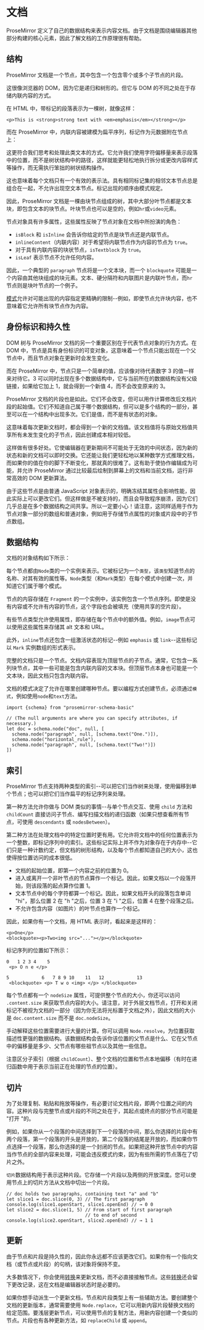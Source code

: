 # 文档

ProseMirror 定义了自己的数据结构来表示内容文档。由于文档是围绕编辑器其他部分构建的核心元素，因此了解文档的工作原理很有帮助。

## 结构

ProseMirror 文档是一个节点，其中包含一个包含零个或多个子节点的片段。

这很像浏览器的 DOM，因为它是递归和树形的。但它与 DOM 的不同之处在于存储内联内容的方式。

在 HTML 中，带标记的段落表示为一棵树，就像这样：

```
<p>This is <strong>strong text with <em>emphasis</em></strong></p>
```

而在 ProseMirror 中，内联内容被建模为扁平序列，标记作为元数据附在节点上：

这更符合我们思考和处理此类文本的方式。它允许我们使用字符偏移量来表示段落中的位置，而不是树状结构中的路径，这样就能更轻松地执行拆分或更改内容样式等操作，而无需执行笨拙的树状结构操作。

这也意味着每个文档只有一个有效的表示法。具有相同标记集的相邻文本节点总是组合在一起，不允许出现空文本节点。标记出现的顺序由模式规定。

因此，ProseMirror 文档是一棵由块节点组成的树，其中大部分叶节点都是文本块，即包含文本的块节点。叶块节点也可以是空的，例如`hr`或`video`元素。

节点对象具有许多属性，这些属性反映了节点对象在文档中所扮演的角色：

- `isBlock` 和 `isInline` 会告诉你给定的节点是块节点还是内联节点。
- `inlineContent`（内联内容）对于希望将内联节点作为内容的节点为 `true`。
- 对于具有内联内容的块状节点，`isTextblock` 为 `true`。
- `isLeaf` 表示节点不允许任何内容。

因此，一个典型的 `paragraph` 节点将是一个文本块，而一个 `blockquote` 可能是一个内容由其他块组成的块元素。文本、硬分隔符和内联图片是内联叶节点，而`hr`节点则是块叶节点的一个例子。

[模式]()允许对可能出现的内容指定更精确的限制--例如，即使节点允许块内容，也不意味着它允许所有块节点作为内容。

## 身份标识和持久性

DOM 树与 ProseMirror 文档的另一个重要区别在于代表节点对象的行为方式。在 DOM 中，节点是具有身份标识的可变对象，这意味着一个节点只能出现在一个父节点中，而且节点对象在更新时会发生变化。

而在 ProseMirror 中，节点只是一个简单的值，应该像对待代表数字 3 的值一样来对待它。3 可以同时出现在多个数据结构中，它与当前所在的数据结构没有父级链接，如果给它加上 1，就会得到一个新值 4，而不会改变原来的 3。

ProseMirror 文档的片段也是如此。它们不会改变，但可以用作计算修改后文档片段的起始值。它们不知道自己属于哪个数据结构，但可以是多个结构的一部分，甚至可以在一个结构中出现多次。它们是值，而不是有状态的对象。

这意味着每次更新文档时，都会得到一个新的文档值。该文档值将与原始文档值共享所有未发生变化的子节点，因此创建成本相对较低。

这样做有很多好处。它使编辑器在更新期间不可能处于无效的中间状态，因为新的状态和新的文档可以即时交换。它还能让我们更轻松地以某种数学方式推理文档，而如果你的值在你的脚下不断变化，那就真的很难了。这有助于使协作编辑成为可能，并允许 ProseMirror 通过比较最后绘制到屏幕上的文档和当前文档，运行非常高效的 DOM 更新算法。

由于这些节点是由普通 JavaScript 对象表示的，明确冻结其属性会影响性能，因此实际上可以更改它们。但这样做是不被支持的，而且会导致程序崩溃，因为它们几乎总是在多个数据结构之间共享。所以一定要小心！请注意，这同样适用于作为节点对象一部分的数组和普通对象，例如用于存储节点属性的对象或片段中的子节点数组。

## 数据结构

文档的对象结构如下所示：

每个节点都由`Node`类的一个实例来表示。它被标记为一个`类型`，该`类型`知道节点的名称、对其有效的属性等。`Node`类型（和`Mark`类型）在每个模式中创建一次，并知道它们属于哪个模式。

节点的内容存储在 `Fragment` 的一个实例中，该实例包含一个节点序列。即使是没有内容或不允许有内容的节点，这个字段也会被填充（使用共享的空片段）。

有些节点类型允许使用属性，即存储在每个节点中的额外值。例如，`image`节点可以使用这些属性来存储其 alt 文本和 URL。

此外，`inline`节点还包含一组激活状态的标记--例如 `emphasis` 或 `link`--这些标记以 `Mark` 实例数组的形式表示。

完整的文档只是一个节点。文档内容表现为顶层节点的子节点。通常，它包含一系列块节点，其中一些可能是包含内联内容的文本块。但顶层节点本身也可能是一个文本块，因此文档只包含内联内容。

文档的模式决定了允许在哪里创建哪种节点。要以编程方式创建节点，必须通过`模式`，例如使用`node`和`text`方法。

```
import {schema} from "prosemirror-schema-basic"

// (The null arguments are where you can specify attributes, if necessary.)
let doc = schema.node("doc", null, [
  schema.node("paragraph", null, [schema.text("One.")]),
  schema.node("horizontal_rule"),
  schema.node("paragraph", null, [schema.text("Two!")])
])
```

## 索引

ProseMirror 节点支持两种类型的索引--可以把它们当作树来处理，使用偏移到单个节点；也可以把它们当作扁平的标记序列来处理。

第一种方法允许你做与 DOM 类似的事情--与单个节点交互、使用 `child` 方法和 `childCount` 直接访问子节点、编写扫描文档的递归函数（如果只想查看所有节点，可使用 `descendants` 或 `nodesBetween`）。

第二种方法在处理文档中的特定位置时更有用。它允许将文档中的任何位置表示为一个整数，即标记序列中的索引。这些标记实际上并不作为对象存在于内存中--它们只是一种计数约定，但文档的树形结构，以及每个节点都知道自己的大小，这也使得按位置访问的成本很低。

- 文档的起始位置，即第一个内容之前的位置为 0。
- 进入或离开一个非叶节点的节点算作一个标记。因此，如果文档以一个段落开始，则该段落的起点算作位置 1。
- 文本节点中的每个字符都算一个标记。因此，如果文档开头的段落包含单词 "hi"，那么位置 2 在 "h "之后，位置 3 在 "i "之后，位置 4 在整个段落之后。
- 不允许包含内容（如图片）的叶节点也算作一个标记。

因此，如果你有一个文档，用 HTML 表示时，看起来是这样的：

```
<p>One</p>
<blockquote><p>Two<img src="..."></p></blockquote>
```

标记序列的位置如下所示：

```
0   1 2 3 4    5
 <p> O n e </p>

5            6   7 8 9 10    11   12            13
 <blockquote> <p> T w o <img> </p> </blockquote>
```

每个节点都有一个 `nodeSize` 属性，可提供整个节点的大小，你还可以访问 `.content.size` 来获取节点内容的大小。请注意，对于外层文档节点，打开和关闭标记不被视为文档的一部分（因为你无法将光标置于文档之外），因此文档的大小是 `doc.content.size` 而不是 `doc.nodeSize`。

手动解释这些位置需要进行大量的计算。你可以调用 `Node.resolve`，为位置获取描述性更强的数据结构。该数据结构会告诉你该位置的父节点是什么、它在父节点中的偏移量是多少、父节点有哪些祖节点以及其他一些信息。

注意区分子索引（根据 `childCount`）、整个文档的位置和节点本地偏移（有时在递归函数中用于表示当前正在处理的节点的位置）。

## 切片

为了处理复制、粘贴和拖放等操作，有必要讨论文档片段，即两个位置之间的内容。这种片段与完整节点或片段的不同之处在于，其起点或终点的部分节点可能是 "打开 "的。

例如，如果你从一个段落的中间选择到下一个段落的中间，那么你选择的片段中有两个段落，第一个段落的开头是开放的，第二个段落的结尾是开放的，而如果你节点选择一个段落，那么你选择的是一个封闭的节点。如果把这种开放节点中的内容当作节点的全部内容来处理，可能会违反模式约束，因为有些所需的节点落在了切片之外。

`切片`数据结构用于表示这种片段。它存储一个片段以及两侧的开放深度。您可以使用节点上的切片方法从文档中切出一个片段。

```
// doc holds two paragraphs, containing text "a" and "b"
let slice1 = doc.slice(0, 3) // The first paragraph
console.log(slice1.openStart, slice1.openEnd) // → 0 0
let slice2 = doc.slice(1, 5) // From start of first paragraph
                             // to end of second
console.log(slice2.openStart, slice2.openEnd) // → 1 1
```

## 更新

由于节点和片段是持久性的，因此你永远都不应该更改它们。如果你有一个指向文档（或节点或片段）的句柄，该对象将保持不变。

大多数情况下，你会使用[转换]()来更新文档，而不必直接接触节点。这些[转换]()还会留下更改记录，这在文档是编辑器状态时是必要的。

如果你想手动派生一个更新文档，节点和片段类型上有一些辅助方法。要创建整个文档的更新版本，通常需要使用 `Node.replace`，它可以用新内容片段替换文档的给定范围。要浅层更新节点，可以使用节点的复制方法，用新内容创建一个类似的节点。片段也有各种更新方法，如 `replaceChild` 或 `append`。
